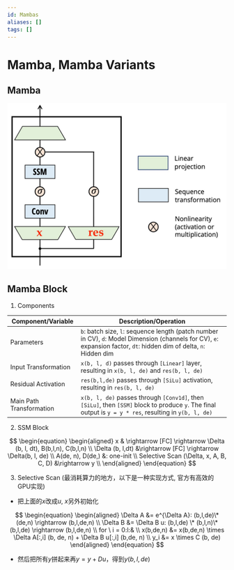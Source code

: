 ```yaml
---
id: Mambas
aliases: []
tags: []
---
```


# Mamba, Mamba Variants

## Mamba

![](./imgs/Mamba-Arch.png)

## Mamba Block

1. Components

| Component/Variable | Description/Operation |
|---|---|
| Parameters | `b`: batch size, `l`: sequence length (patch number in CV), `d`: Model Dimension (channels for CV), `e`: expansion factor, `dt`: hidden dim of delta, `n`: Hidden dim |
| Input Transformation | `x(b, l, d)` passes through `[Linear]` layer, resulting in `x(b, l, de)` and `res(b, l, de)` |
| Residual Activation | `res(b,l,de)` passes through `[SiLu]` activation, resulting in `res(b, l, de)` |
| Main Path Transformation | `x(b, l, de)` passes through `[Conv1d]`, then `[SiLu]`, then `[SSM]` block to produce `y`. The final output is `y = y * res`, resulting in `y(b, l, de)` |
      
2. SSM Block

$$
\begin{equation}
\begin{aligned}
x & \rightarrow [FC] \rightarrow \Delta (b, l, dt), B(b,l,n), C(b,l,n) \\
\Delta (b, l,dt) &\rightarrow [FC] \rightarrow \Delta(b, l, de) \\
A(de, n), D(de,) &: one-init \\
Selective Scan (\Delta, x, A, B, C, D) &\rightarrow y \\
\end{aligned}
\end{equation}
$$

3. Selective Scan (最消耗算力的地方，以下是一种实现方式, 官方有高效的GPU实现)

- 把上面的$x$改成$u$, $x$另外初始化  

$$
\begin{equation}
\begin{aligned}
\Delta A &= e^{\Delta A}: (b,l,de)\*(de,n) \rightarrow (b,l,de,n) \\
\Delta B &= \Delta B u: (b,l,de) \* (b,l,n)\*(b,l,de) \rightarrow (b,l,de,n) \\ 
for \ i = 0:l:& \\ 
x(b,de,n) &= x(b,de,n) \times \Delta A[:,i] (b, de, n) + \Delta B u[:,i] (b,de, n) \\ 
y_i &= x \times C (b, de)
\end{aligned}
\end{equation}
$$

- 然后把所有$y$拼起来再$y = y + Du$，得到$y(b,l,de)$
